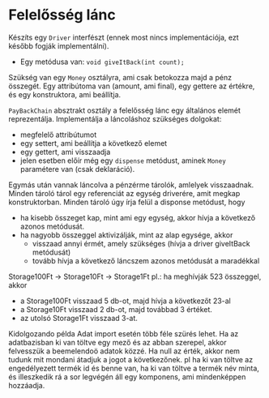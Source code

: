 # Felelősség lánc

Készíts egy `Driver` interfészt (ennek most nincs implementációja, ezt később fogják implementálni).
* Egy metódusa van: `void giveItBack(int count);`

Szükség van egy `Money` osztályra, ami csak betokozza majd a pénz összegét.
Egy attribútoma van (amount, ami final), egy gettere az értékre, és egy konstruktora, ami beállítja.

`PayBackChain` absztrakt osztály a felelősség lánc egy általános elemét reprezentálja. Implementálja a láncoláshoz szükséges
dolgokat:
* megfelelő attribútumot
* egy settert, ami beállítja a következő elemet
* egy gettert, ami visszaadja
* jelen esetben előír még egy `dispense` metódust, aminek `Money` paramétere van (csak deklaráció).

Egymás után vannak láncolva a pénzérme tárolók, amlelyek visszaadnak.
Minden tároló tárol egy referenciát az egység driverére, amit megkap konstruktorban.
Minden tároló úgy írja felül a disponse metódust, hogy 
* ha kisebb összeget kap, mint ami egy egység, akkor hívja a következő azonos metódusát.
* ha nagyobb összeggel aktivizálják, mint az alap egysége, akkor
  * visszaad annyi érmét, amely szükséges (hívja a driver giveItBack metódusát)
  * tovább hívja a következő láncszem azonos metódusát a maradékkal

Storage100Ft -> Storage10Ft -> Storage1Ft
pl.: ha meghívják 523 összeggel, akkor
* a Storage100Ft visszaad 5 db-ot, majd hívja a következőt 23-al
* a Storage10Ft visszaad 2 db-ot, majd továbbad 3  értéket.
* az utolsó Storage1Ft visszaad 3-at.

Kidolgozando példa
Adat import esetén több féle szürés lehet.
Ha az adatbazisban ki van töltve egy mező és az abban szerepel, akkor felvesszük a beemelendoö adatok közzé.
Ha null az érték, akkor nem tudunk mit mondani átadjuk a jogot a következőnek.
pl ha ki van töltve az engedélyezett termék id és benne van,
ha ki van töltve a termék név minta, és illeszkedik rá
a sor legvégén áll egy komponens, ami mindenképpen hozzáadja.
